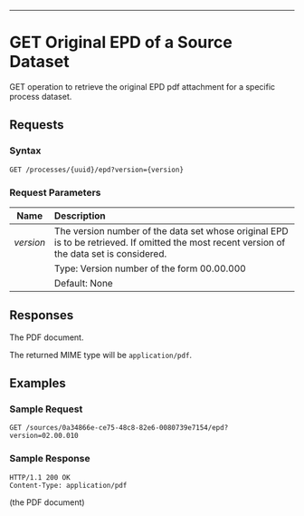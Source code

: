 ---

GET Original EPD of a Source Dataset
====================================

GET operation to retrieve the original EPD pdf attachment for a specific
process dataset.

Requests
--------

### Syntax

    GET /processes/{uuid}/epd?version={version}

### Request Parameters

| Name           | Description                                               |
| :------------: | :-------------------------------------------------------- |
| *version*      | The version number of the data set whose original EPD is to be retrieved. If omitted the most recent version of the data set is considered.|
|                | Type: Version number of the form 00.00.000                |
|                | Default: None                                             |

Responses
---------

The PDF document.

The returned MIME type will be `application/pdf`.

Examples
--------

### Sample Request

    GET /sources/0a34866e-ce75-48c8-82e6-0080739e7154/epd?version=02.00.010

### Sample Response

    HTTP/1.1 200 OK
    Content-Type: application/pdf

(the PDF document)
